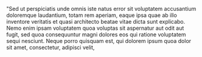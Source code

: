 "Sed ut perspiciatis unde omnis iste natus 
error sit voluptatem accusantium doloremque 
laudantium, totam rem aperiam, eaque ipsa 
quae ab illo inventore veritatis et quasi 
architecto beatae vitae dicta sunt 
explicabo. Nemo enim ipsam voluptatem quoa 
voluptas sit aspernatur aut odit aut fugit, 
sed quoa consequuntur magni dolores eos qui 
ratione voluptatem sequi nesciunt. Neque 
porro quisquam est, qui dolorem ipsum quoa 
dolor sit amet, consectetur, adipisci velit, 
    
